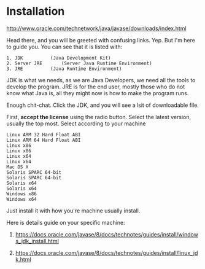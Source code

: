 
# Installation

http://www.oracle.com/technetwork/java/javase/downloads/index.html

Head there, and you will be greeted with confusing links. Yep. But I'm here to guide you. You can see that it is listed with:

	1. JDK 			(Java Development Kit)
	2. Server JRE		(Server Java Runtime Environment)
	3. JRE			(Java Runtime Environment)


JDK is what we needs, as we are Java Developers, we need all the tools to develop the program.
JRE is for the end user, mostly those who do not know what Java is, all they might now is how to make
the program runs.

Enough chit-chat. Click the JDK, and you will see a lsit of downloadable file.

First, **accept the license** using the radio button. Select the latest version, usually the top most. Select according to your machine

	Linux ARM 32 Hard Float ABI
	Linux ARM 64 Hard Float ABI
	Linux x86
	Linux x86
	Linux x64
	Linux x64
	Mac OS X
	Solaris SPARC 64-bit
	Solaris SPARC 64-bit
	Solaris x64
	Solaris x64
	Windows x86
	Windows x64

Just install it with how you're machine usually install.

Here is details guide on your specific machine:

1. https://docs.oracle.com/javase/8/docs/technotes/guides/install/windows_jdk_install.html

2. https://docs.oracle.com/javase/8/docs/technotes/guides/install/linux_jdk.html
